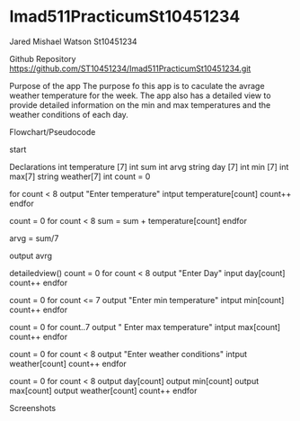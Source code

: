 # Imad511PracticumSt10451234

Jared Mishael Watson St10451234

Github Repository
https://github.com/ST10451234/Imad511PracticumSt10451234.git

Purpose of the app
The purpose fo this app is to caculate the avrage weather temperature for the week.
The app also has a detailed view to provide detailed information on the min and max temperatures and the weather conditions of each day.
 



Flowchart/Pseudocode

start 

Declarations
int temperature [7]
int sum
int arvg
string day [7]
int min [7]
int max[7]
string weather[7]
int count = 0

for count < 8
output "Enter temperature"
intput temperature[count]
count++
endfor

count = 0
for count < 8
sum = sum + temperature[count]
endfor

arvg = sum/7

output avrg

detailedview()
count = 0 
for count < 8
output "Enter Day"
input day[count]
count++
endfor
 
count = 0
for count <= 7
output "Enter min temperature"
intput min[count]
count++
endfor

count = 0
for count..7
output " Enter max temperature"
intput max[count]
count++
endfor

count = 0
for count < 8
output "Enter weather conditions"
intput weather[count]
count++
endfor

count = 0
for count < 8
output day[count]
output min[count]
output max[count]
output weather[count]
count++
endfor


Screenshots
